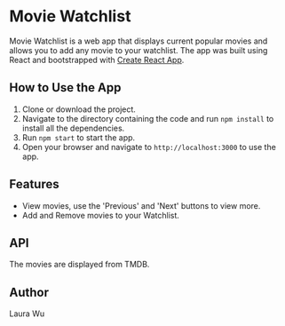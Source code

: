# Movie Watchlist

Movie Watchlist is a web app that displays current popular movies and allows you to add any movie to your watchlist. The app was built using React and bootstrapped with [Create React App](https://github.com/facebook/create-react-app).

<!-- ![Movie Watchlist]() -->

## How to Use the App

1. Clone or download the project.
2. Navigate to the directory containing the code and run `npm install` to install all the dependencies.
3. Run `npm start` to start the app.
4. Open your browser and navigate to `http://localhost:3000` to use the app.

## Features

- View movies, use the 'Previous' and 'Next' buttons to view more.
- Add and Remove movies to your Watchlist.

## API

The movies are displayed from TMDB.

## Author

Laura Wu